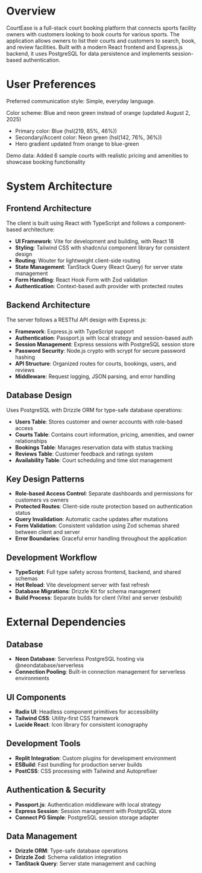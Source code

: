 # Overview

CourtEase is a full-stack court booking platform that connects sports facility owners with customers looking to book courts for various sports. The application allows owners to list their courts and customers to search, book, and review facilities. Built with a modern React frontend and Express.js backend, it uses PostgreSQL for data persistence and implements session-based authentication.

# User Preferences

Preferred communication style: Simple, everyday language.

Color scheme: Blue and neon green instead of orange (updated August 2, 2025)
- Primary color: Blue (hsl(219, 85%, 46%))
- Secondary/Accent color: Neon green (hsl(142, 76%, 36%))
- Hero gradient updated from orange to blue-green

Demo data: Added 6 sample courts with realistic pricing and amenities to showcase booking functionality

# System Architecture

## Frontend Architecture
The client is built using React with TypeScript and follows a component-based architecture:
- **UI Framework**: Vite for development and building, with React 18
- **Styling**: Tailwind CSS with shadcn/ui component library for consistent design
- **Routing**: Wouter for lightweight client-side routing
- **State Management**: TanStack Query (React Query) for server state management
- **Form Handling**: React Hook Form with Zod validation
- **Authentication**: Context-based auth provider with protected routes

## Backend Architecture
The server follows a RESTful API design with Express.js:
- **Framework**: Express.js with TypeScript support
- **Authentication**: Passport.js with local strategy and session-based auth
- **Session Management**: Express sessions with PostgreSQL session store
- **Password Security**: Node.js crypto with scrypt for secure password hashing
- **API Structure**: Organized routes for courts, bookings, users, and reviews
- **Middleware**: Request logging, JSON parsing, and error handling

## Database Design
Uses PostgreSQL with Drizzle ORM for type-safe database operations:
- **Users Table**: Stores customer and owner accounts with role-based access
- **Courts Table**: Contains court information, pricing, amenities, and owner relationships
- **Bookings Table**: Manages reservation data with status tracking
- **Reviews Table**: Customer feedback and ratings system
- **Availability Table**: Court scheduling and time slot management

## Key Design Patterns
- **Role-based Access Control**: Separate dashboards and permissions for customers vs owners
- **Protected Routes**: Client-side route protection based on authentication status
- **Query Invalidation**: Automatic cache updates after mutations
- **Form Validation**: Consistent validation using Zod schemas shared between client and server
- **Error Boundaries**: Graceful error handling throughout the application

## Development Workflow
- **TypeScript**: Full type safety across frontend, backend, and shared schemas
- **Hot Reload**: Vite development server with fast refresh
- **Database Migrations**: Drizzle Kit for schema management
- **Build Process**: Separate builds for client (Vite) and server (esbuild)

# External Dependencies

## Database
- **Neon Database**: Serverless PostgreSQL hosting via @neondatabase/serverless
- **Connection Pooling**: Built-in connection management for serverless environments

## UI Components
- **Radix UI**: Headless component primitives for accessibility
- **Tailwind CSS**: Utility-first CSS framework
- **Lucide React**: Icon library for consistent iconography

## Development Tools
- **Replit Integration**: Custom plugins for development environment
- **ESBuild**: Fast bundling for production server builds
- **PostCSS**: CSS processing with Tailwind and Autoprefixer

## Authentication & Security
- **Passport.js**: Authentication middleware with local strategy
- **Express Session**: Session management with PostgreSQL store
- **Connect PG Simple**: PostgreSQL session storage adapter

## Data Management
- **Drizzle ORM**: Type-safe database operations
- **Drizzle Zod**: Schema validation integration
- **TanStack Query**: Server state management and caching